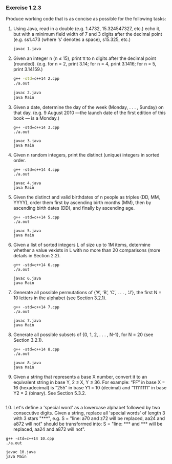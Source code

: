 ### Exercise 1.2.3

Produce working code that is as concise as possible for the following tasks:

1. Using Java, read in a double (e.g. 1.4732, 15.324547327, etc.) echo it, but with a minimum field width of 7 and 3 digits after the decimal point (e.g. ss1.473 (where ‘s’ denotes a space), s15.325, etc.)

   ```shell
   javac 1.java
   ```

2. Given an integer n (n ≤ 15), print π to n digits after the decimal point (rounded). (e.g. for n = 2, print 3.14; for n = 4, print 3.1416; for n = 5, print 3.14159.)

   ```bash
   g++ -std=c++14 2.cpp
   ./a.out

   javac 2.java
   java Main
   ```

3. Given a date, determine the day of the week (Monday, . . . , Sunday) on that day. (e.g. 9 August 2010 —the launch date of the first edition of this book — is a Monday.)

   ```shell
   g++ -std=c++14 3.cpp
   ./a.out

   javac 3.java
   java Main
   ```

4. Given n random integers, print the distinct (unique) integers in sorted order.

   ```shell
   g++ -std=c++14 4.cpp
   ./a.out

   javac 4.java
   java Main
   ```

5. Given the distinct and valid birthdates of n people as triples (DD, MM, YYYY), order them first by ascending birth months (MM), then by ascending birth dates (DD), and finally by ascending age.

   ```shell
   g++ -std=c++14 5.cpp
   ./a.out

   javac 5.java
   java Main
   ```

6. Given a list of sorted integers L of size up to 1M items, determine whether a value vexists in L with no more than 20 comparisons (more details in Section 2.2).

   ```shell
   g++ -std=c++14 6.cpp
   ./a.out

   javac 6.java
   java Main
   ```

7. Generate all possible permutations of {‘A’, ‘B’, ‘C’, . . . , ‘J’}, the first N = 10 letters in the alphabet (see Section 3.2.1).

   ```shell
   g++ -std=c++14 7.cpp
   ./a.out

   javac 7.java
   java Main
   ```

8. Generate all possible subsets of {0, 1, 2, . . . , N-1}, for N = 20 (see Section 3.2.1).

    ```shell
    g++ -std=c++14 8.cpp
    ./a.out

    javac 8.java
    java Main
    ```

9. Given a string that represents a base X number, convert it to an equivalent string in base Y, 2 ≤ X, Y ≤ 36. For example: “FF” in base X = 16 (hexadecimal) is “255” in base Y1 = 10 (decimal) and “11111111” in base Y2 = 2 (binary). See Section 5.3.2.

  ```shell

  ```

10. Let's define a 'special word' as a lowercase alphabet followed by two consecutive digits. Given a string, replace all 'special words' of length 3 with 3 stars "\*\*\*", e.g. S = "line: a70 and z72 will be replaced, aa24 and a872 will not" should be transformed into: S = "line: \*\*\* and \*\*\* will be replaced, aa24 and a872 will not".

  ```shell
  g++ -std=c++14 10.cpp
  ./a.out

  javac 10.java
  java Main
  ```
